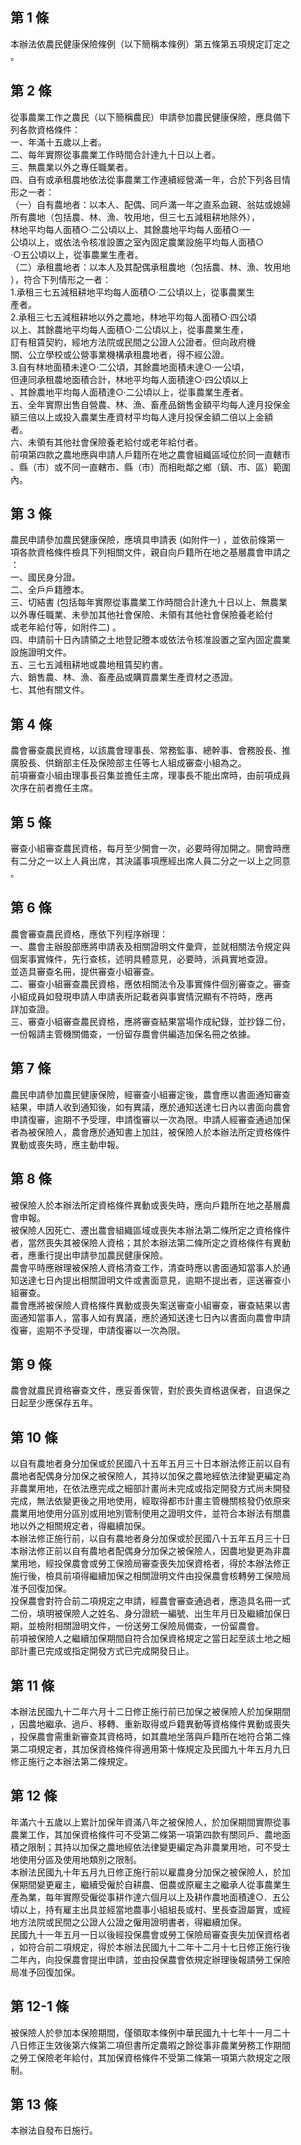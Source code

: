 第 1 條
-------
本辦法依農民健康保險條例（以下簡稱本條例）第五條第五項規定訂定之  
。

第 2 條
-------
從事農業工作之農民（以下簡稱農民）申請參加農民健康保險，應具備下  
列各款資格條件：  
一、年滿十五歲以上者。  
二、每年實際從事農業工作時間合計達九十日以上者。  
三、無農業以外之專任職業者。  
四、自有或承租農地依法從事農業工作連續經營滿一年，合於下列各目情  
    形之一者：  
（一）自有農地者：以本人、配偶、同戶滿一年之直系血親、翁姑或媳婦  
      所有農地（包括農、林、漁、牧用地，但三七五減租耕地除外），  
      林地平均每人面積○‧二公頃以上、其餘農地平均每人面積○‧一  
      公頃以上，或依法令核准設置之室內固定農業設施平均每人面積○  
      ‧○五公頃以上，從事農業生產者。  
（二）承租農地者：以本人及其配偶承租農地（包括農、林、漁、牧用地  
      ），符合下列情形之一者：  
      1.承租三七五減租耕地平均每人面積○‧二公頃以上，從事農業生  
        產者。  
      2.承租三七五減租耕地以外之農地，林地平均每人面積○‧四公頃  
        以上、其餘農地平均每人面積○‧二公頃以上，從事農業生產，  
        訂有租賃契約，經地方法院或民間之公證人公證者。但向政府機  
        關、公立學校或公營事業機構承租農地者，得不經公證。  
      3.自有林地面積未達○‧二公頃，其餘農地面積未達○‧一公頃，  
        但連同承租農地面積合計，林地平均每人面積達○‧四公頃以上  
        、其餘農地平均每人面積達○‧二公頃以上，從事農業生產者。  
五、全年實際出售自營農、林、漁、畜產品銷售金額平均每人達月投保金  
    額三倍以上或投入農業生產資材平均每人達月投保金額二倍以上金額  
    者。  
六、未領有其他社會保險養老給付或老年給付者。  
前項第四款之農地應與申請人戶籍所在地之農會組織區域位於同一直轄市  
、縣（市）或不同一直轄市、縣（市）而相毗鄰之鄉（鎮、市、區）範圍  
內。

第 3 條
-------
農民申請參加農民健康保險，應填具申請表 (如附件一) ，並依前條第一  
項各款資格條件檢具下列相關文件，親自向戶籍所在地之基層農會申請之  
：                                                                
一、國民身分證。                                                  
二、全戶戶籍謄本。                                                
三、切結書 (包括每年實際從事農業工作時間合計達九十日以上、無農業  
    以外專任職業、未參加其他社會保險、未領有其他社會保險養老給付  
    或老年給付等，如附件二) 。                                    
四、申請前十日內請領之土地登記謄本或依法令核准設置之室內固定農業  
    設施證明文件。                                                
五、三七五減租耕地或農地租賃契約書。                              
六、銷售農、林、漁、畜產品或購買農業生產資材之憑證。              
七、其他有關文件。

第 4 條
-------
農會審查農民資格，以該農會理事長、常務監事、總幹事、會務股長、推   
廣股長、供銷部主任及保險部主任等七人組成審查小組為之。             
前項審查小組由理事長召集並擔任主席，理事長不能出席時，由前項成員   
次序在前者擔任主席。

第 5 條
-------
審查小組審查農民資格，每月至少開會一次，必要時得加開之。開會時應  
有二分之一以上人員出席，其決議事項應經出席人員二分之一以上之同意  
。

第 6 條
-------
農會審查農民資格，應依下列程序辦理：                              
一、農會主辦股部應將申請表及相關證明文件彙齊，並就相關法令規定與  
    個案事實條件，先行查核，述明具體意見，必要時，派員實地查證。  
    並造具審查名冊，提供審查小組審查。                            
二、審查小組審查農民資格，應依相關法令及事實條件個別審查之。審查  
    小組成員如發現申請人申請表所記載者與事實情況顯有不符時，應再  
    詳加查證。                                                    
三、審查小組審查農民資格，應將審查結果當場作成紀錄，並抄錄二份，  
    一份報請主管機關備查，一份留存農會供編造加保名冊之依據。

第 7 條
-------
農民申請參加農民健康保險，經審查小組審定後，農會應以書面通知審查  
結果，申請人收到通知後，如有異議，應於通知送達七日內以書面向農會  
申請復審，逾期不予受理，申請復審以一次為限。申請人經審查通過加保  
者為被保險人，農會應於通知書上加註，被保險人於本辦法所定資格條件  
異動或喪失時，應主動申報。

第 8 條
-------
被保險人於本辦法所定資格條件異動或喪失時，應向戶籍所在地之基層農  
會申報。                                                          
被保險人因死亡、遷出農會組織區域或喪失本辦法第二條所定之資格條件  
者，當然喪失其被保險人資格；其於本辦法第二條所定之資格條件有異動  
者，應重行提出申請參加農民健康保險。                              
農會平時應辦理被保險人資格清查工作，清查時應以書面通知當事人於通  
知送達七日內提出相關證明文件或書面意見，逾期不提出者，逕送審查小  
組審查。                                                          
農會應將被保險人資格條件異動或喪失案送審查小組審查，審查結果以書  
面通知當事人，當事人如有異議，應於通知送達七日內以書面向農會申請  
復審，逾期不予受理，申請復審以一次為限。

第 9 條
-------
農會就農民資格審查文件，應妥善保管，對於喪失資格退保者，自退保之  
日起至少應保存五年。

第 10 條
--------
以自有農地者身分加保或於民國八十五年五月三十日本辦法修正前以自有  
農地者配偶身分加保之被保險人，其持以加保之農地經依法律變更編定為  
非農業用地，在依法應完成之細部計畫尚未完成或指定開發方式尚未開發  
完成，無法依變更後之用地使用，經取得都市計畫主管機關核發仍依原來  
農業用地使用分區別或用地別管制使用之證明文件，並符合本辦法有關農  
地以外之相關規定者，得繼續加保。                                  
本辦法修正施行前，以自有農地者身分加保或於民國八十五年五月三十日  
本辦法修正前以自有農地者配偶身分加保之被保險人，因農地變更為非農  
業用地，經投保農會或勞工保險局審查喪失加保資格者，得於本辦法修正  
施行後，檢具前項得繼續加保之相關證明文件由投保農會核轉勞工保險局  
准予回復加保。                                                    
投保農會對符合前二項規定之申請，經農會審查通過者，應造具名冊一式  
二份，填明被保險人之姓名、身分證統一編號、出生年月日及繼續加保日  
期，並檢附相關證明文件，一份送勞工保險局備查，一份留農會。        
前項被保險人之繼續加保期間自符合加保資格規定之當日起至該土地之細  
部計畫已完成或指定開發方式已完成開發日止。

第 11 條
--------
本辦法民國九十二年六月十二日修正施行前已加保之被保險人於加保期間  
，因農地繼承、過戶、移轉、重新取得或戶籍異動等資格條件異動或喪失  
，投保農會需重新審查其資格時，如其農地坐落與戶籍所在地符合第二條  
第二項規定者，其加保資格條件得適用第十條規定及民國九十年五月九日  
修正施行之本辦法第二條規定。

第 12 條
--------
年滿六十五歲以上累計加保年資滿八年之被保險人，於加保期間實際從事  
農業工作，其加保資格條件可不受第二條第一項第四款有關同戶、農地面  
積之限制；其持以加保之農地經依法律變更編定為非農業用地，可不受土  
地使用分區及使用地類別之限制。  
本辦法民國九十年五月九日修正施行前以雇農身分加保之被保險人，於加  
保期間變更雇主，繼續受僱於自耕農、佃農或原雇主之繼承人從事農業生  
產為業，每年實際受僱從事耕作達六個月以上及耕作農地面積達○．五公  
頃以上，持有雇主出具並經當地農事小組組長或村、里長查證屬實，或經  
地方法院或民間之公證人公證之僱用證明書者，得繼續加保。  
民國九十一年五月一日以後經投保農會或勞工保險局審查喪失加保資格者  
，如符合前二項規定，得於本辦法民國九十二年十二月十七日修正施行後  
二年內，向投保農會提出申請，並由投保農會依規定辦理後報請勞工保險  
局准予回復加保。

第 12-1 條
----------
被保險人於參加本保險期間，僅領取本條例中華民國九十七年十一月二十  
八日修正生效後第六條第二項但書所定農暇之餘從事非農業勞務工作期間  
之勞工保險老年給付，其加保資格條件不受第二條第一項第六款規定之限  
制。

第 13 條
--------
本辦法自發布日施行。

